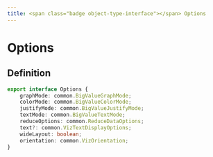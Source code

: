 ```yaml
---
title: <span class="badge object-type-interface"></span> Options
---
```

# <span class="badge object-type-interface"></span> Options

## Definition

```typescript
export interface Options {
	graphMode: common.BigValueGraphMode;
	colorMode: common.BigValueColorMode;
	justifyMode: common.BigValueJustifyMode;
	textMode: common.BigValueTextMode;
	reduceOptions: common.ReduceDataOptions;
	text?: common.VizTextDisplayOptions;
	wideLayout: boolean;
	orientation: common.VizOrientation;
}

```
